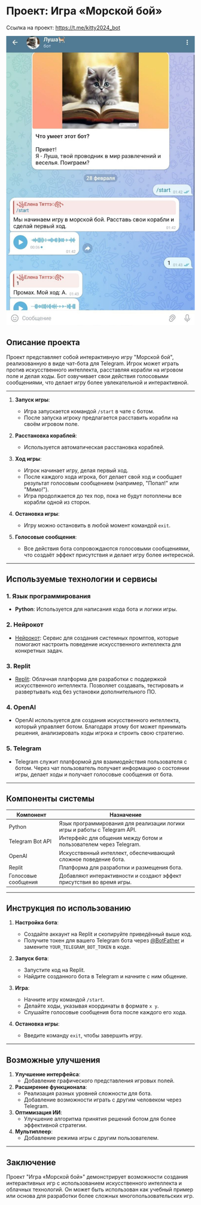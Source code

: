 # Проект: Игра «Морской бой»


Ссылка на проект: https://t.me/kitty2024_bot

![Иллюстрация к проекту](https://github.com/e-tyatte/battleship/blob/main/photo_2025-02-28_02-37-23.jpg)

## Описание проекта
Проект представляет собой интерактивную игру "Морской бой", реализованную в виде чат-бота для Telegram. Игрок может играть против искусственного интеллекта, расставляя корабли на игровом поле и делая ходы. Бот озвучивает свои действия голосовыми сообщениями, что делает игру более увлекательной и интерактивной.

---
1. **Запуск игры**:
   - Игра запускается командой `/start` в чате с ботом.
   - После запуска игроку предлагается расставить корабли на своём игровом поле.

2. **Расстановка кораблей**:
   - Используется автоматическая расстановка кораблей.
  
3. **Ход игры**:
   - Игрок начинает игру, делая первый ход.
   - После каждого хода игрока, бот делает свой ход и сообщает результат голосовым сообщением (например, "Попал!" или "Мимо!").
   - Игра продолжается до тех пор, пока не будут потоплены все корабли одной из сторон.

4. **Остановка игры**:
   - Игру можно остановить в любой момент командой `exit`.

5. **Голосовые сообщения**:
   - Все действия бота сопровождаются голосовыми сообщениями, что создаёт эффект присутствия и делает игру более интересной.

---

## Используемые технологии и сервисы

### 1. **Язык программирования**
   - **Python**: Используется для написания кода бота и логики игры.

### 2. **Нейрокот**
   - [Нейрокот](https://t.me/zero_neuro_cat_bot): Сервис для создания системных промптов, которые помогают настроить поведение искусственного интеллекта для конкретных задач. 

### 3. **Replit**
   - [Replit](https://replit.com/): Облачная платформа для разработки с поддержкой искусственного интеллекта. Позволяет создавать, тестировать и развертывать код без установки дополнительного ПО.

### 4. **OpenAI**
   - OpenAI используется для создания искусственного интеллекта, который управляет ботом. Благодаря этому бот может принимать решения, анализировать ходы игрока и строить свою стратегию.

### 5. **Telegram**
   - Telegram служит платформой для взаимодействия пользователя с ботом. Через чат пользователь получает информацию о состоянии игры, делает ходы и получает голосовые сообщения от бота.

---

## Компоненты системы

| Компонент          | Назначение                                                                 |
|--------------------|---------------------------------------------------------------------------|
| Python             | Язык программирования для реализации логики игры и работы с Telegram API. |
| Telegram Bot API   | Интерфейс для общения между ботом и пользователем через Telegram.          |
| OpenAI             | Искусственный интеллект, обеспечивающий сложное поведение бота.           |
| Replit             | Платформа для разработки и размещения бота.                                |
| Голосовые сообщения | Добавляют интерактивности и создают эффект присутствия во время игры.     |

---

## Инструкция по использованию

1. **Настройка бота**:
   - Создайте аккаунт на Replit и скопируйте приведённый выше код.
   - Получите токен для вашего Telegram бота через [@BotFather](https://t.me/BotFather) и замените `YOUR_TELEGRAM_BOT_TOKEN` в коде.

2. **Запуск бота**:
   - Запустите код на Replit.
   - Найдите созданного бота в Telegram и начните с ним общение.

3. **Игра**:
   - Начните игру командой `/start`.
   - Делайте ходы, указывая координаты в формате `x y`.
   - Слушайте голосовые сообщения бота после каждого его хода.

4. **Остановка игры**:
   - Введите команду `exit`, чтобы завершить игру.

---

## Возможные улучшения
1. **Улучшение интерфейса**:
   - Добавление графического представления игровых полей.
2. **Расширение функционала**:
   - Реализация разных уровней сложности для бота.
   - Добавление возможности играть с другим человеком через Telegram.
3. **Оптимизация ИИ**:
   - Улучшение алгоритма принятия решений ботом для более эффективной стратегии.
4. **Мультиплеер**:
   - Добавление режима игры с другим пользователем.

---

## Заключение
Проект "Игра «Морской бой»" демонстрирует возможности создания интерактивных игр с использованием искусственного интеллекта и облачных технологий. Он может быть использован как учебный пример или основа для разработки более сложных многопользовательских игр.

